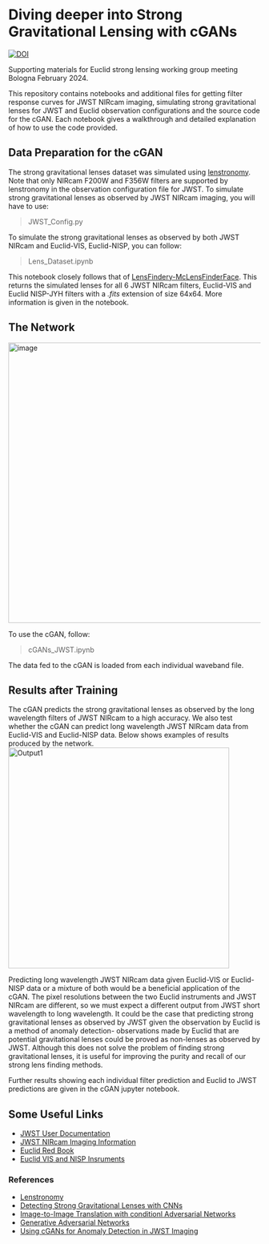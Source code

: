 # Diving deeper into Strong Gravitational Lensing with cGANs 

[![DOI](https://zenodo.org/badge/690453944.svg)](https://zenodo.org/badge/latestdoi/690453944)

Supporting materials for Euclid strong lensing working group meeting Bologna February 2024.

This repository contains notebooks and additional files for getting filter response curves for JWST NIRcam imaging, simulating strong gravitational lenses for JWST and Euclid observation configurations and the source code for the cGAN. Each notebook gives a walkthrough and detailed explanation of how to use the code provided. 

## Data Preparation for the cGAN
The strong gravitational lenses dataset was simulated using [lenstronomy](https://lenstronomy.readthedocs.io/en/latest/). Note that only NIRcam F200W and F356W filters are supported by lenstronomy in the observation configuration file for JWST. To simulate strong gravitational lenses as observed by JWST NIRcam imaging, you will have to use:

> JWST_Config.py

To simulate the strong gravitational lenses as observed by both JWST NIRcam and Euclid-VIS, Euclid-NISP, you can follow:

> Lens_Dataset.ipynb

This notebook closely follows that of [LensFindery-McLensFinderFace](https://github.com/JoshWilde/LensFindery-McLensFinderFace/tree/main).
This returns the simulated lenses for all 6 JWST NIRcam filters, Euclid-VIS and Euclid NISP-JYH filters with a *.fits* extension of size 64x64. More information is given in the notebook.

## The Network
<img width="560" alt="image" src="https://github.com/RubyPC/Anomaly_Detection_with_cGANs/assets/106536925/cf6becbd-7dd4-4ae7-87d6-39ab19fa8e7a">

To use the cGAN, follow:

> cGANs_JWST.ipynb

The data fed to the cGAN is loaded from each individual waveband file.

## Results after Training
The cGAN predicts the strong gravitational lenses as observed by the long wavelength filters of JWST NIRcam to a high accuracy. We also test whether the cGAN can predict long wavelength JWST NIRcam data from Euclid-VIS and Euclid-NISP data. Below shows examples of results produced by the network.
<img width="441" alt="Output1" src="https://github.com/RubyPC/cGAN_Strong_Lensing/assets/106536925/987a46a9-b18d-478c-81b1-6e322da04c74">

Predicting long wavelength JWST NIRcam data given Euclid-VIS or Euclid-NISP data or a mixture of both would be a beneficial application of the cGAN. The pixel resolutions between the two Euclid instruments and JWST NIRcam are different, so we must expect a different output from JWST short wavelength to long wavelength. It could be the case that predicting strong gravitational lenses as observed by JWST given the observation by Euclid is a method of anomaly detection- observations made by Euclid that are potential gravitational lenses could be proved as non-lenses as observed by JWST. Although this does not solve the problem of finding strong gravitational lenses, it is useful for improving the purity and recall of our strong lens finding methods.

Further results showing each individual filter prediction and Euclid to JWST predictions are given in the cGAN jupyter notebook.

## Some Useful Links
* [JWST User Documentation](https://jwst-docs.stsci.edu/)
* [JWST NIRcam Imaging Information](https://jwst-docs.stsci.edu/jwst-near-infrared-camera)
* [Euclid Red Book](https://arxiv.org/abs/1110.3193)
* [Euclid VIS and NISP Insruments](https://www.euclid-ec.org/public/mission/vis/)

### References
* [Lenstronomy](https://arxiv.org/abs/1803.09746)
* [Detecting Strong Gravitational Lenses with CNNs](https://arxiv.org/abs/2202.127760)
* [Image-to-Image Translation with conditionl Adversarial Networks](https://doi.org/10.48550/arXiv.1611.07004)
* [Generative Adversarial Networks](https://doi.org/10.48550/arXiv.1406.2661)
* [Using cGANs for Anomaly Detection in JWST Imaging](https://arxiv.org/abs/2310.09073)
